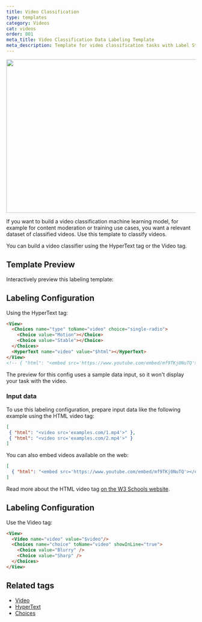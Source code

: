 ```yaml
---
title: Video Classification
type: templates
category: Videos
cat: videos
order: 801
meta_title: Video Classification Data Labeling Template
meta_description: Template for video classification tasks with Label Studio for your machine learning and data science projects.
---
```


<img src="/images/templates/video-classification.png" alt="" class="gif-border" width="552px" height="408px" />

If you want to build a video classification machine learning model, for example for content moderation or training use cases, you want a relevant dataset of classified videos. Use this template to classify videos. 

You can build a video classifier using the HyperText tag or the Video tag.

## Template Preview

Interactively preview this labeling template:

<div id="main-preview"></div>

## Labeling Configuration
Using the HyperText tag:

```html
<View>
  <Choices name="type" toName="video" choice="single-radio">
    <Choice value="Motion"></Choice>
    <Choice value="Stable"></Choice>
  </Choices>
  <HyperText name="video" value="$html"></HyperText>
</View>
<!-- { "html": "<embed src='https://www.youtube.com/embed/mf9TKj0NuTQ'></embed>" } -->
```

The preview for this config uses a sample data input, so it won't display your task with the video. 

### Input data

To use this labeling configuration, prepare input data like the following example using the HTML video tag:

```json 
[
 { "html": "<video src='examples.com/1.mp4'>" },
 { "html": "<video src='examples.com/2.mp4'>" }
]
```

You can also embed videos available on the web:
 
```json 
[
  { "html": "<embed src='https://www.youtube.com/embed/mf9TKj0NuTQ'></embed>" }
]
```

Read more about the HTML video tag 
<a href="https://www.w3schools.com/tags/att_video_src.asp">on the W3 Schools website</a>.

## Labeling Configuration

Use the Video tag: 

```html
<View>
  <Video name="video" value="$video"/>
  <Choices name="choice" toName="video" showInLine="true">
    <Choice value="Blurry" />
    <Choice value="Sharp" />
  </Choices>
</View>
```

## Related tags

- [Video](/tags/video.html)
- [HyperText](/tags/hypertext.html)
- [Choices](/tags/choices.html)